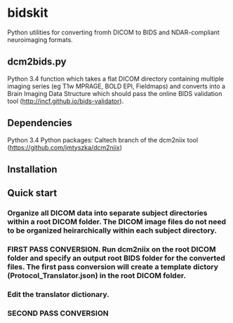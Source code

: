 # bidskit
Python utilities for converting fromh DICOM to BIDS and NDAR-compliant neuroimaging formats.

## dcm2bids.py
Python 3.4 function which takes a flat DICOM directory containing multiple imaging series (eg T1w MPRAGE, BOLD EPI, Fieldmaps)
and converts into a Brain Imaging Data Structure which should pass the online BIDS validation tool (http://incf.github.io/bids-validator).

## Dependencies
Python 3.4
Python packages:
Caltech branch of the dcm2niix tool (https://github.com/jmtyszka/dcm2niix)

## Installation

## Quick start

### Organize all DICOM data into separate subject directories within a root DICOM folder. The DICOM image files do not need to be organized heirarchically within each subject directory.

### FIRST PASS CONVERSION. Run dcm2niix on the root DICOM folder and specify an output root BIDS folder for the converted files. The first pass conversion will create a template dictory (Protocol_Translator.json) in the root DICOM folder.

### Edit the translator dictionary. 

### SECOND PASS CONVERSION
